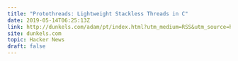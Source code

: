 ```yaml
---
title: "Protothreads: Lightweight Stackless Threads in C"
date: 2019-05-14T06:25:13Z
link: http://dunkels.com/adam/pt/index.html?utm_medium=RSS&utm_source=hune
site: dunkels.com
topic: Hacker News
draft: false
---
```

